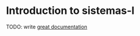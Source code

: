 # Introduction to sistemas-l

TODO: write [great documentation](http://jacobian.org/writing/what-to-write/)
